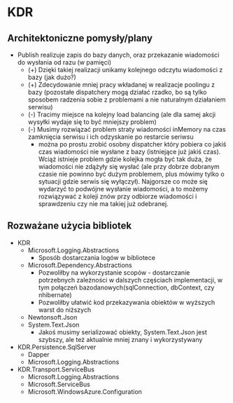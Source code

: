 # KDR

## Architektoniczne pomysły/plany

* Publish realizuje zapis do bazy danych, oraz przekazanie wiadomości do wysłania od razu (w pamięci)
    * (+) Dzięki takiej realizacji unikamy kolejnego odczytu wiadomości z bazy (jak dużo?)
    * (+) Zdecydowanie mniej pracy wkładanej w realizacje poolingu z bazy (pozostałe dispatchery mogą działać rzadko, bo są tylko sposobem radzenia sobie z problemami a nie naturalnym działaniem serwisu)
    * (-) Tracimy miejsce na kolejny load balancing (ale dla samej akcji wysyłki wydaje się to być mniejszy problem)
    * (-) Musimy rozwiązać problem straty wiadomości inMemory na czas zamknięcia serwisu i ich odzyskanie po restarcie seriwsu
        * można po prostu zrobić osobny dispatcher który pobiera co jakiś czas wiadomości nie wysłane z bazy (istniejące już jakiś czas). Wciąż istnieje problem gdzie kolejka mogła być tak duża, że wiadomości nie zdążyły się wysłać (ale przy dobrze dobranym czasie nie powinno być dużym problemem, plus mówimy tylko o sytuacji gdzie serwis się wyłączył). Najgorsze co może się wydarzyć to podwójne wysłanie wiadomości, a to możemy rozwiązywać z koleji znów przy odbiorze wiadomości i sprawdzeniu czy nie ma takiej już odebranej.
    


## Rozważane użycia bibliotek 

* KDR
    * Microsoft.Logging.Abstractions
        * Sposób dostarczania logów w bibliotece
    * Microsoft.Dependency.Abstractions
        * Pozwoliłby na wykorzystanie scopów - dostarczanie potrzebnych zależności w dalszych częściach implementacji, w tym połączeń bazodanowych(sqlConnection, dbContext, czy nhibernate)
        * Pozwoliłby ułatwić kod przekazywania obiektów w wyższych warst do niższych
    * Newtonsoft.Json
    * System.Text.Json
        * Jakoś musimy serializować obiekty, System.Text.Json jest szybszy, ale też aktualnie mniej znany i wykorzystywany
* KDR.Persistence.SqlServer
    * Dapper
    * Microsoft.Logging.Abstractions
* KDR.Transport.ServiceBus
    * Microsoft.Logging.Abstractions
    * Microsoft.ServiceBus
    * Microsoft.WindowsAzure.Configuration